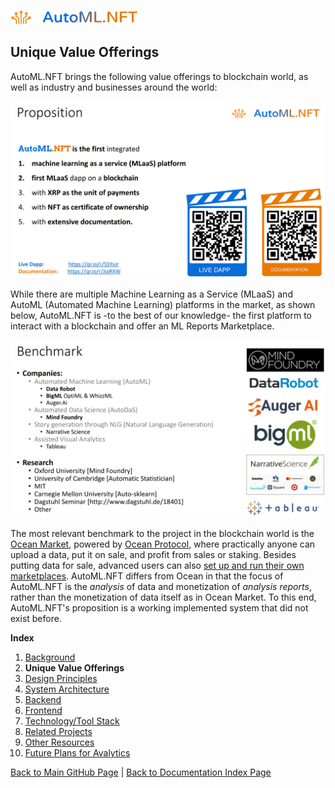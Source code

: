![AutoMLNFT Logo](./img/logo.png) 

## Unique Value Offerings

AutoML.NFT brings the following value offerings to blockchain world, as well as industry and businesses around the world:

![Proposition of AutoML.NFT](./img/Slide04.png) 

While there are multiple Machine Learning as a Service (MLaaS) and AutoML (Automated Machine Learning) platforms in the market, as shown below, AutoML.NFT is -to the best of our knowledge- the first platform to interact with a blockchain and offer an ML Reports Marketplace.

![Benchmark with Other AutoML Platforms](./img/Slide05.png) 

The most relevant benchmark to the project in the blockchain world is the [Ocean Market](https://market.oceanprotocol.com/), powered by [Ocean Protocol](https://oceanprotocol.com/), where practically anyone can upload a data, put it on sale, and profit from sales or staking. Besides putting data for sale, advanced users can also [set up and run their own marketplaces](https://oceanprotocol.com/build). AutoML.NFT differs from Ocean in that the focus of AutoML.NFT is the *analysis* of data and monetization of *analysis reports*, rather than the monetization of data itself as in Ocean Market. To this end, AutoML.NFT's proposition is a working implemented system that did not exist before.


**Index**

1. [Background](Background.md)
2. **Unique Value Offerings**
3. [Design Principles](DesignPrinciples.md)
4. [System Architecture](SystemArchitecture.md)
5. [Backend](Backend.md)
6. [Frontend](Frontend.md)
7. [Technology/Tool Stack](TechnologyStack.md)
8. [Related Projects](RelatedProjects.md)
9. [Other Resources](OtherResources.md)
10. [Future Plans for Avalytics](FuturePlans.md)

<hline></hline>

[Back to Main GitHub Page](../README.md) | [Back to Documentation Index Page](Documentation.md)
